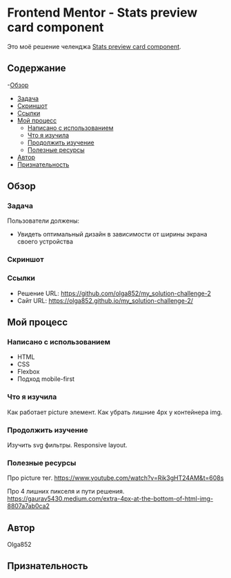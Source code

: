 # Frontend Mentor - Stats preview card component

Это моё решение челенджа [Stats preview card component](https://www.frontendmentor.io/challenges/stats-preview-card-component-8JqbgoU62).

## Содержание

-[Обзор](#обзор)
  - [Задача](#задача)
  - [Скриншот](#скриншот)
  - [Ссылки](#ссылки)
- [Мой процесс](#мой-процесс)
  - [Написано с использованием](#написано-с-использованием)
  - [Что я изучила](#что-я-изучила)
  - [Продолжить изучение](#продолжить-изучение)
  - [Полезные ресурсы](#полезные-ресурсы)
- [Автор](#автор)
- [Признательность](#признательность)

## Обзор

### Задача

Пользователи должены:

- Увидеть оптимальный дизайн в зависимости от ширины экрана своего устройства

### Скриншот

### Ссылки

- Решение URL: https://github.com/olga852/my_solution-challenge-2
- Сайт URL: https://olga852.github.io/my_solution-challenge-2/

## Мой процесс

### Написано с использованием

- HTML
- CSS
- Flexbox
- Подход mobile-first

### Что я изучила

Как работает picture элемент.
Как убрать лишние 4px у контейнера img.


### Продолжить изучение

Изучить svg фильтры.
Responsive layout.

### Полезные ресурсы

Про picture тег.
https://www.youtube.com/watch?v=Rik3gHT24AM&t=608s

Про 4 лишних пикселя и пути решения.
https://gaurav5430.medium.com/extra-4px-at-the-bottom-of-html-img-8807a7ab0ca2

## Автор

Olga852

## Признательность